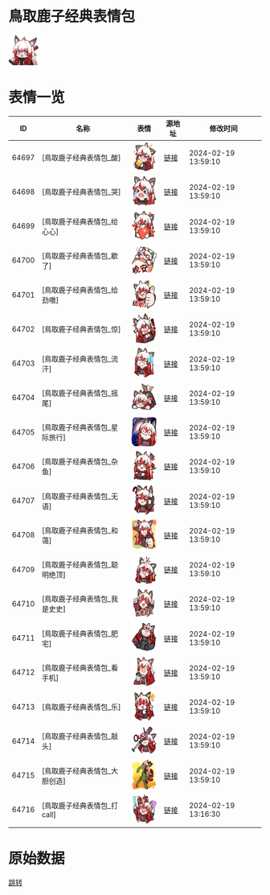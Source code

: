 # 鳥取鹿子经典表情包

<img src="./cover.png" height="60" alt="cover" />

# 表情一览

|ID|名称|表情|源地址|修改时间|
|----|----|----|----|----|
|64697|[鳥取鹿子经典表情包_酸]|<img src="./pic/064697_%5B鳥取鹿子经典表情包_酸%5D.png" height="60" alt="酸"/>|[链接](https://i0.hdslb.com/bfs/garb/066dda74828d29011fc1826439e2432c8d9ccfc8.png)|2024-02-19 13:59:10|
|64698|[鳥取鹿子经典表情包_哭]|<img src="./pic/064698_%5B鳥取鹿子经典表情包_哭%5D.png" height="60" alt="哭"/>|[链接](https://i0.hdslb.com/bfs/garb/445cc42ed1deac7ca5511534e2d6d9debbf2dc8b.png)|2024-02-19 13:59:10|
|64699|[鳥取鹿子经典表情包_给心心]|<img src="./pic/064699_%5B鳥取鹿子经典表情包_给心心%5D.png" height="60" alt="给心心"/>|[链接](https://i0.hdslb.com/bfs/garb/6163f7c1050a60143a70a12da870e1a3a0061154.png)|2024-02-19 13:59:10|
|64700|[鳥取鹿子经典表情包_歇了]|<img src="./pic/064700_%5B鳥取鹿子经典表情包_歇了%5D.png" height="60" alt="歇了"/>|[链接](https://i0.hdslb.com/bfs/garb/ef149afb62607ebcc6dc6df9ec8cf1dc74bc3c63.png)|2024-02-19 13:59:10|
|64701|[鳥取鹿子经典表情包_给劲嗷]|<img src="./pic/064701_%5B鳥取鹿子经典表情包_给劲嗷%5D.png" height="60" alt="给劲嗷"/>|[链接](https://i0.hdslb.com/bfs/garb/768a56251837cd0c236533f223cc72b20355d9e7.png)|2024-02-19 13:59:10|
|64702|[鳥取鹿子经典表情包_惊]|<img src="./pic/064702_%5B鳥取鹿子经典表情包_惊%5D.png" height="60" alt="惊"/>|[链接](https://i0.hdslb.com/bfs/garb/2279085c4bfff7a59771080019d0758354c0d3c8.png)|2024-02-19 13:59:10|
|64703|[鳥取鹿子经典表情包_流汗]|<img src="./pic/064703_%5B鳥取鹿子经典表情包_流汗%5D.png" height="60" alt="流汗"/>|[链接](https://i0.hdslb.com/bfs/garb/5b7d8e32a95a8c5bf8e4d6bba42d894f9e334fcd.png)|2024-02-19 13:59:10|
|64704|[鳥取鹿子经典表情包_摇尾]|<img src="./pic/064704_%5B鳥取鹿子经典表情包_摇尾%5D.png" height="60" alt="摇尾"/>|[链接](https://i0.hdslb.com/bfs/garb/c8650a0b4841a1444f4a3af89f27b391e870b03a.png)|2024-02-19 13:59:10|
|64705|[鳥取鹿子经典表情包_星际旅行]|<img src="./pic/064705_%5B鳥取鹿子经典表情包_星际旅行%5D.png" height="60" alt="星际旅行"/>|[链接](https://i0.hdslb.com/bfs/garb/a207a241af1b8356479be8136dd9e9113cb6b9b0.png)|2024-02-19 13:59:10|
|64706|[鳥取鹿子经典表情包_杂鱼]|<img src="./pic/064706_%5B鳥取鹿子经典表情包_杂鱼%5D.png" height="60" alt="杂鱼"/>|[链接](https://i0.hdslb.com/bfs/garb/79cc700d64db907ab1f632079ceb4d0a2e1d5e83.png)|2024-02-19 13:59:10|
|64707|[鳥取鹿子经典表情包_无语]|<img src="./pic/064707_%5B鳥取鹿子经典表情包_无语%5D.png" height="60" alt="无语"/>|[链接](https://i0.hdslb.com/bfs/garb/2aa31fb083a575231a573de94b499a82e200e6a1.png)|2024-02-19 13:59:10|
|64708|[鳥取鹿子经典表情包_和蔼]|<img src="./pic/064708_%5B鳥取鹿子经典表情包_和蔼%5D.png" height="60" alt="和蔼"/>|[链接](https://i0.hdslb.com/bfs/garb/b84f7ed503dc93af9dbdd168be7eefa453f0eff9.png)|2024-02-19 13:59:10|
|64709|[鳥取鹿子经典表情包_聪明绝顶]|<img src="./pic/064709_%5B鳥取鹿子经典表情包_聪明绝顶%5D.png" height="60" alt="聪明绝顶"/>|[链接](https://i0.hdslb.com/bfs/garb/37810b5a460d49d0de451593a4ab2e612f2dd19f.png)|2024-02-19 13:59:10|
|64710|[鳥取鹿子经典表情包_我是史史]|<img src="./pic/064710_%5B鳥取鹿子经典表情包_我是史史%5D.png" height="60" alt="我是史史"/>|[链接](https://i0.hdslb.com/bfs/garb/d3f14944c433f1adfb63db69430c813a330cae48.png)|2024-02-19 13:59:10|
|64711|[鳥取鹿子经典表情包_肥宅]|<img src="./pic/064711_%5B鳥取鹿子经典表情包_肥宅%5D.png" height="60" alt="肥宅"/>|[链接](https://i0.hdslb.com/bfs/garb/a8fb5ee6ae861c0e6220ce11a8d28491c13285c8.png)|2024-02-19 13:59:10|
|64712|[鳥取鹿子经典表情包_看手机]|<img src="./pic/064712_%5B鳥取鹿子经典表情包_看手机%5D.png" height="60" alt="看手机"/>|[链接](https://i0.hdslb.com/bfs/garb/88e9a586c87ceb1bc995b5d7697b5de5985b54ae.png)|2024-02-19 13:59:10|
|64713|[鳥取鹿子经典表情包_乐]|<img src="./pic/064713_%5B鳥取鹿子经典表情包_乐%5D.png" height="60" alt="乐"/>|[链接](https://i0.hdslb.com/bfs/garb/523459e4cff6981a6eb90a1a9112acbcea8f8a34.png)|2024-02-19 13:59:10|
|64714|[鳥取鹿子经典表情包_敲头]|<img src="./pic/064714_%5B鳥取鹿子经典表情包_敲头%5D.png" height="60" alt="敲头"/>|[链接](https://i0.hdslb.com/bfs/garb/4598be130d94240247892c20d65bd01c0e43ff27.png)|2024-02-19 13:59:10|
|64715|[鳥取鹿子经典表情包_大胆创造]|<img src="./pic/064715_%5B鳥取鹿子经典表情包_大胆创造%5D.png" height="60" alt="大胆创造"/>|[链接](https://i0.hdslb.com/bfs/garb/f3915f069dc4a72676b1e819afc0c5ab4bfe9c71.png)|2024-02-19 13:59:10|
|64716|[鳥取鹿子经典表情包_打call]|<img src="./pic/064716_%5B鳥取鹿子经典表情包_打call%5D.png" height="60" alt="打call"/>|[链接](https://i0.hdslb.com/bfs/garb/1522b2ac0dcc5569743eb47fa417bab05de6da9b.png)|2024-02-19 13:16:30|

# 原始数据

[跳转](./raw.json)

